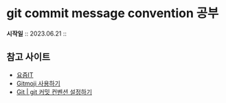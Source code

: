 # git commit message convention 공부

**시작일** :: 2023.06.21 ::

## 참고 사이트
- [요즘IT](https://yozm.wishket.com/magazine/detail/1974/)
- [Gitmoji 사용하기](https://treasurebear.tistory.com/70)
- [Git | git 커밋 컨벤션 설정하기](https://velog.io/@shin6403/Git-git-%EC%BB%A4%EB%B0%8B-%EC%BB%A8%EB%B2%A4%EC%85%98-%EC%84%A4%EC%A0%95%ED%95%98%EA%B8%B0)
  